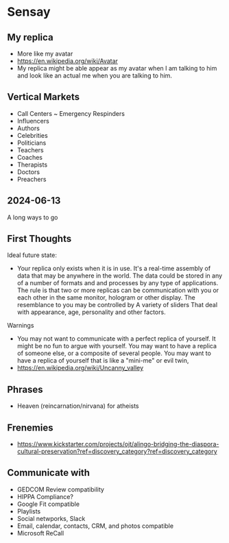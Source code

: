 # Sensay

## My replica

* More like my avatar
* https://en.wikipedia.org/wiki/Avatar
* My replica might be able appear as my avatar when I am talking to him and look like an actual me when you are talking to him.

## Vertical Markets

* Call Centers ~ Emergency Respinders
* Influencers
* Authors
* Celebrities
* Politicians
* Teachers
* Coaches
* Therapists
* Doctors
* Preachers

## 2024-06-13

A long ways to go


## First Thoughts

Ideal future state:

* Your replica only exists when it is in use. It's a real-time assembly of data that may be anywhere in the world. The data could be stored in any of a number of formats and and processes by any type of applications. The rule is that two or more replicas can be communication with you or each other in the same monitor, hologram or other display. The resemblance to you may be controlled by A variety of sliders That deal with appearance, age, personality and other factors.

Warnings

* You may not want to communicate with a perfect replica of yourself. It might be no fun to argue with yourself. You may want to have a replica of someone else, or a composite of several people. You may want to have a replica of yourself that is like a "mini-me" or evil twin,
* https://en.wikipedia.org/wiki/Uncanny_valley

## Phrases

* Heaven (reincarnation/nirvana) for atheists


## Frenemies

* https://www.kickstarter.com/projects/ojt/alingo-bridging-the-diaspora-cultural-preservation?ref=discovery_category?ref=discovery_category


## Communicate with

* GEDCOM Review compatibility
* HIPPA Compliance?
* Google Fit compatible
* Playlists
* Social netwporks, Slack
* Email, calendar, contacts, CRM, and photos compatible
* Microsoft ReCall
